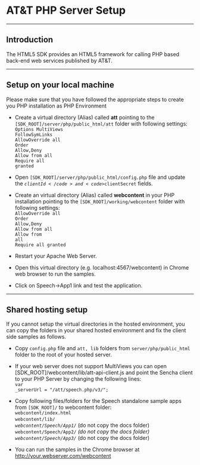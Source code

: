 # AT&T PHP Server Setup

----------

## Introduction

The HTML5 SDK provides an HTML5 framework for calling PHP based back-end web services published by AT&T.

----------

## Setup on your local machine

Please make sure that you have followed the appropriate steps to create you PHP installation as PHP Environment

- Create a virtual directory (Alias) called **att** pointing to the <code>[SDK_ROOT]/server/php/public_html/att</code> folder with following settings:<br>
<code>Options MultiViews FollowSymLinks</code><br>
<code>AllowOverride all</code><br>
<code>Order Allow,Deny</code><br>
<code>Allow from all</code><br>
<code>Require all granted</code><br>

- Open <code>[SDK_ROOT]/server/php/public_html/config.php</code> file and update the <code>$clientId</code> and <code>$clientSecret</code> fields.

- Create an virtual directory (Alias) called **webcontent** in your PHP installation pointing to the <code>[SDK_ROOT]/working/webcontent</code> folder with following settings:<br>
<code>AllowOverride all</code><br>
<code>Order Allow,Deny</code><br>
<code>Allow from all</code><br>
<code>Allow from all</code><br>
<code>Require all granted</code><br>

- Restart your Apache Web Server.

- Open this virtual directory (e.g. localhost:4567/webcontent) in Chrome web browser to run the samples.

- Click on Speech->App1 link and test the application.

----------

## Shared hosting setup

If you cannot setup the virtual directories in the hosted environment, you can copy the folders in your shared hosted environment and fix the client side samples as follows.<br>

- Copy <code>config.php</code> file and <code>att, lib</code> folders from <code>server/php/public_html</code> folder to the root of your hosted server.

- If your web server does not support MultiViews you can open [SDK_ROOT]/webcontent/lib/att-api-client.js and point the Sencha client to your PHP Server by changing the following lines:<br>
<code>var _serverUrl = "/att/speech.php/v3/";</code>

- Copy following files/folders for the Speech standalone sample apps from <code>[SDK_ROOT]/</code> to webcontent folder:<br>
<code>webcontent/index.html</code><br> 
<code>webcontent/lib/*</code> <br>
<code>webcontent/Speech/App1/*</code> (do not copy the docs folder)<br>
<code>webcontent/Speech/App2/*</code> (do not copy the docs folder)<br>
<code>webcontent/Speech/App3/*</code> (do not copy the docs folder)

- You can run the samples in the Chrome browser at http://your.webserver.com/webcontent
